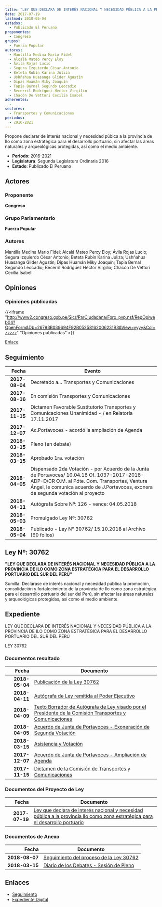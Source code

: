 ```yaml
---
title: "LEY QUE DECLARA DE INTERÉS NACIONAL Y NECESIDAD PÚBLICA A LA PROVINCIA ILO COMO ZONA ESTRATÉGICA PARA EL DESARROLLO PORTUARIO"
date: 2017-07-19
lastmod: 2018-05-04
estados: 
  - Publicado El Peruano
proponentes: 
  - Congreso
grupos: 
  - Fuerza Popular
autores: 
  - Mantilla Medina Mario Fidel
  - Alcalá Mateo Percy Eloy
  - Ávila Rojas Lucio
  - Segura Izquierdo César Antonio
  - Beteta Rubín Karina Juliza
  - Ushñahua Huasanga Glider Agustín
  - Dipas Huamán Miky Joaquín
  - Tapia Bernal Segundo Leocadio
  - Becerril Rodríguez Héctor Virgilio
  - Chacón De Vettori Cecilia Isabel
adherentes: 
  - 
sectores: 
  - Transportes y Comunicaciones
periodos: 
  - 2016-2021
---
```


Propone declarar de interés nacional y necesidad púbica a la provincia de Ilo como zona estratégica para el desarrollo portuario, sin afectar las áreas naturales y arqueológicas protegidas, así como el medio ambiente.

- **Periodo**: 2016-2021
- **Legislatura**: Segunda Legislatura Ordinaria 2016
- **Estado**: Publicado El Peruano

## Actores

### Proponente

**Congreso**

### Grupo Parlamentario

**Fuerza Popular**

### Autores

Mantilla Medina Mario Fidel; Alcalá Mateo Percy Eloy; Ávila Rojas Lucio; Segura Izquierdo César Antonio; Beteta Rubín Karina Juliza; Ushñahua Huasanga Glider Agustín; Dipas Huamán Miky Joaquín; Tapia Bernal Segundo Leocadio; Becerril Rodríguez Héctor Virgilio; Chacón De Vettori Cecilia Isabel


## Opiniones

### Opiniones publicadas

{{<iframe "http://www2.congreso.gob.pe/Sicr/ParCiudadana/Foro_pvp.nsf/RepOpiweb04?OpenForm&Db=26783B039694F92B05258162006231B3&View=yyyy&Col=zzzzz" "Opiniones publicadas" >}}

[Enlace](http://www2.congreso.gob.pe/Sicr/ParCiudadana/Foro_pvp.nsf/RepOpiweb04?OpenForm&Db=26783B039694F92B05258162006231B3&View=yyyy&Col=zzzzz)

## Seguimiento

| Fecha | Evento |
|------:|--------|
| **2017-08-04** | Decretado a... Transportes y Comunicaciones|
| **2017-08-16** | En comisión Transportes y Comunicaciones|
| **2017-11-15** | Dictamen Favorable Sustitutorio Transportes y Comunicaciones Unanimidad - / en Relatoría 17.11.2017|
| **2017-12-07** | Ac.Portavoces - acordó la ampliación de Agenda|
| **2018-03-15** | Pleno (en debate)|
| **2018-03-15** | Aprobado 1ra. votación|
| **2018-04-05** | Dispensado 2da Votación - por Acuerdo de la Junta de Portavoces/ 10.04.18 Of. 1037-2017-2018-ADP-D/CR O.M. al Pdte. Com. Transportes, Ventura Ángel, le comunica acuerdo de J.Portavoces, exonera de segunda votación al proyecto|
| **2018-04-11** | Autógrafa Sobre Nº: 126 - vence: 04.05.2018|
| **2018-05-03** | Promulgado Ley Nº: 30762|
| **2018-05-04** | Publicado - Ley N° 30762/ 15.10.2018 al Archivo (60 folios)|

## Ley Nº: 30762

**"LEY QUE DECLARA DE INTERÉS NACIONAL Y NECESIDAD PÚBLICA A LA PROVINCIA DE ILO COMO ZONA ESTRATÉGICA PARA EL DESARROLLO PORTUARIO DEL SUR DEL PERÚ"**

Sumilla: Declárase de interés nacional y necesidad pública la promoción, consolidación y fortalecimiento de la provincia de Ilo como zona estratégica para el desarrollo portuario del sur del Perú, sin afectar las áreas naturales y arqueológicas protegidas, así como el medio ambiente.


## Expediente

LEY QUE DECLARA DE INTERÉS NACIONAL Y NECESIDAD PÚBLICA A LA PROVINCIA DE ILO COMO ZONA ESTRATÉGICA PARA EL DESARROLLO PORTUARIO DEL SUR DEL PERÚ

LEY 30762


### Documentos resultado

| Fecha | Documento |
|------:|--------|
| **2018-05-04** | [Publicación de la Ley 30762](http://www.leyes.congreso.gob.pe/Documentos/2016_2021/ADLP/Normas_Legales/30762-LEY.pdf) |
| **2018-04-11** | [Autógrafa de Ley remitida al Poder Ejecutivo](http://www.leyes.congreso.gob.pe/Documentos/2016_2021/ADLP/Texto_Aprobado/AU0168420180411.pdf) |
| **2018-04-09** | [Texto Borrador de Autógrafa de Ley visado por el Presidente de la Comisión Transportes y Comunicaciones](http://www.leyes.congreso.gob.pe/Documentos/2016_2021/Texto_Borrador_de_Autografa/BAU0168420180409.pdf) |
| **2018-04-05** | [Acuerdo de Junta de Portavoces - Exoneración de Segunda Votación](http://www.leyes.congreso.gob.pe/Documentos/2016_2021/Acuerdos/Junta_Portavoces/AJP0168420180405.PDF) |
| **2018-03-15** | [Asistencia y Votación](http://www.leyes.congreso.gob.pe/Documentos/2016_2021/Asistencia_y_Votacion/Proyectos_de_Ley/AV0168420180315.pdf) |
| **2017-12-07** | [Acuerdo de Junta de Portavoces - Ampliación de Agenda](http://www.leyes.congreso.gob.pe/Documentos/2016_2021/Acuerdos/Junta_Portavoces/AJP0168420171207.pdf) |
| **2017-11-15** | [Dictamen de la Comisión de Transportes y Comunicaciones](http://www.leyes.congreso.gob.pe/Documentos/2016_2021/Dictamenes/Proyectos_de_Ley/01684DC23MAY20171115.pdf) |

### Documentos del Proyecto de Ley

| Fecha | Documento |
|------:|--------|
| **2017-07-19** | [Ley que declara de interés nacional y necesidad pública a la provincia Ilo como zona estratégica para el desarrollo portuario](http://www.leyes.congreso.gob.pe/Documentos/2016_2021/Proyectos_de_Ley_y_de_Resoluciones_Legislativas/PL0168420170719.pdf) |

### Documentos de Anexo

| Fecha | Documento |
|------:|--------|
| **2018-08-07** | [Seguimiento del proceso de la Ley 30762](http://www.leyes.congreso.gob.pe/Documentos/2016_2021/Seguimiento_de_Proyectos_de_Ley/01684PL20180808.pdf) |
| **2018-03-15** | [Diario de los Debates - Sesión de Pleno](http://www.leyes.congreso.gob.pe/Documentos/2016_2021/ADLP/Diario_Debates/30762-TDD.pdf) |

## Enlaces 

- [Seguimiento](http://www2.congreso.gob.pe/Sicr/TraDocEstProc/CLProLey2016.nsf/f7fff46988ca05b1052578e100829cc7/d7eeebde14e938be052581620079860e?OpenDocument)
- [Expediente Digital](http://www2.congreso.gob.pe/Sicr/TraDocEstProc/CLProLey2016.nsf/f7fff46988ca05b1052578e100829cc7/d7eeebde14e938be052581620079860e?OpenDocument&Click=05257FB7005EB655.eb71d0cf91d8294e05256cdf006b5706/$Body/0.1C6C)
